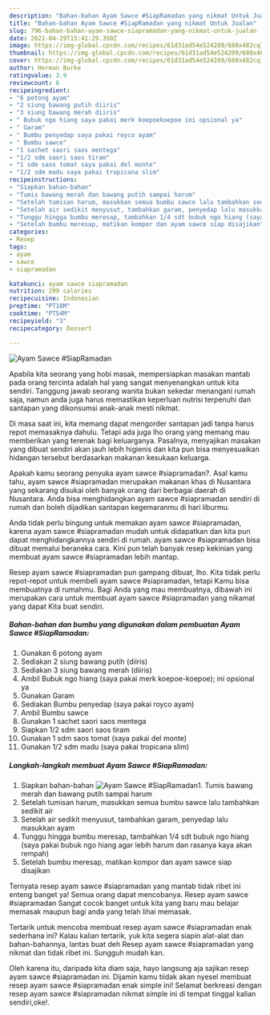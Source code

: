 ```yaml
---
description: "Bahan-bahan Ayam Sawce #SiapRamadan yang nikmat Untuk Jualan"
title: "Bahan-bahan Ayam Sawce #SiapRamadan yang nikmat Untuk Jualan"
slug: 796-bahan-bahan-ayam-sawce-siapramadan-yang-nikmat-untuk-jualan
date: 2021-04-29T15:41:29.350Z
image: https://img-global.cpcdn.com/recipes/61d31ad54e524209/680x482cq70/ayam-sawce-siapramadan-foto-resep-utama.jpg
thumbnail: https://img-global.cpcdn.com/recipes/61d31ad54e524209/680x482cq70/ayam-sawce-siapramadan-foto-resep-utama.jpg
cover: https://img-global.cpcdn.com/recipes/61d31ad54e524209/680x482cq70/ayam-sawce-siapramadan-foto-resep-utama.jpg
author: Herman Burke
ratingvalue: 3.9
reviewcount: 6
recipeingredient:
- "6 potong ayam"
- "2 siung bawang putih diiris"
- "3 siung bawang merah diiris"
- " Bubuk ngo hiang saya pakai merk koepoekoepoe ini opsional ya"
- " Garam"
- " Bumbu penyedap saya pakai royco ayam"
- " Bumbu sawce"
- "1 sachet saori saos mentega"
- "1/2 sdm saori saos tiram"
- "1 sdm saos tomat saya pakai del monte"
- "1/2 sdm madu saya pakai tropicana slim"
recipeinstructions:
- "Siapkan bahan-bahan"
- "Tumis bawang merah dan bawang putih sampai harum"
- "Setelah tumisan harum, masukkan semua bumbu sawce lalu tambahkan sedikit air"
- "Setelah air sedikit menyusut, tambahkan garam, penyedap lalu masukkan ayam"
- "Tunggu hingga bumbu meresap, tambahkan 1/4 sdt bubuk ngo hiang (saya pakai bubuk ngo hiang agar lebih harum dan rasanya kaya akan rempah)"
- "Setelah bumbu meresap, matikan kompor dan ayam sawce siap disajikan"
categories:
- Resep
tags:
- ayam
- sawce
- siapramadan

katakunci: ayam sawce siapramadan 
nutrition: 299 calories
recipecuisine: Indonesian
preptime: "PT18M"
cooktime: "PT54M"
recipeyield: "3"
recipecategory: Dessert

---
```



![Ayam Sawce #SiapRamadan](https://img-global.cpcdn.com/recipes/61d31ad54e524209/680x482cq70/ayam-sawce-siapramadan-foto-resep-utama.jpg)

Apabila kita seorang yang hobi masak, mempersiapkan masakan mantab pada orang tercinta adalah hal yang sangat menyenangkan untuk kita sendiri. Tanggung jawab seorang  wanita bukan sekedar menangani rumah saja, namun anda juga harus memastikan keperluan nutrisi terpenuhi dan santapan yang dikonsumsi anak-anak mesti nikmat.

Di masa  saat ini, kita memang dapat mengorder santapan jadi tanpa harus repot memasaknya dahulu. Tetapi ada juga lho orang yang memang mau memberikan yang terenak bagi keluarganya. Pasalnya, menyajikan masakan yang dibuat sendiri akan jauh lebih higienis dan kita pun bisa menyesuaikan hidangan tersebut berdasarkan makanan kesukaan keluarga. 



Apakah kamu seorang penyuka ayam sawce #siapramadan?. Asal kamu tahu, ayam sawce #siapramadan merupakan makanan khas di Nusantara yang sekarang disukai oleh banyak orang dari berbagai daerah di Nusantara. Anda bisa menghidangkan ayam sawce #siapramadan sendiri di rumah dan boleh dijadikan santapan kegemaranmu di hari liburmu.

Anda tidak perlu bingung untuk memakan ayam sawce #siapramadan, karena ayam sawce #siapramadan mudah untuk didapatkan dan kita pun dapat menghidangkannya sendiri di rumah. ayam sawce #siapramadan bisa dibuat memalui beraneka cara. Kini pun telah banyak resep kekinian yang membuat ayam sawce #siapramadan lebih mantap.

Resep ayam sawce #siapramadan pun gampang dibuat, lho. Kita tidak perlu repot-repot untuk membeli ayam sawce #siapramadan, tetapi Kamu bisa membuatnya di rumahmu. Bagi Anda yang mau membuatnya, dibawah ini merupakan cara untuk membuat ayam sawce #siapramadan yang nikamat yang dapat Kita buat sendiri.

<!--inarticleads1-->

##### Bahan-bahan dan bumbu yang digunakan dalam pembuatan Ayam Sawce #SiapRamadan:

1. Gunakan 6 potong ayam
1. Sediakan 2 siung bawang putih (diiris)
1. Sediakan 3 siung bawang merah (diiris)
1. Ambil  Bubuk ngo hiang (saya pakai merk koepoe-koepoe); ini opsional ya
1. Gunakan  Garam
1. Sediakan  Bumbu penyedap (saya pakai royco ayam)
1. Ambil  Bumbu sawce
1. Gunakan 1 sachet saori saos mentega
1. Siapkan 1/2 sdm saori saos tiram
1. Gunakan 1 sdm saos tomat (saya pakai del monte)
1. Gunakan 1/2 sdm madu (saya pakai tropicana slim)




<!--inarticleads2-->

##### Langkah-langkah membuat Ayam Sawce #SiapRamadan:

1. Siapkan bahan-bahan
<img src="https://img-global.cpcdn.com/steps/3aa33bb3bf058bc4/160x128cq70/ayam-sawce-siapramadan-langkah-memasak-1-foto.jpg" alt="Ayam Sawce #SiapRamadan">1. Tumis bawang merah dan bawang putih sampai harum
1. Setelah tumisan harum, masukkan semua bumbu sawce lalu tambahkan sedikit air
1. Setelah air sedikit menyusut, tambahkan garam, penyedap lalu masukkan ayam
1. Tunggu hingga bumbu meresap, tambahkan 1/4 sdt bubuk ngo hiang (saya pakai bubuk ngo hiang agar lebih harum dan rasanya kaya akan rempah)
1. Setelah bumbu meresap, matikan kompor dan ayam sawce siap disajikan




Ternyata resep ayam sawce #siapramadan yang mantab tidak ribet ini enteng banget ya! Semua orang dapat mencobanya. Resep ayam sawce #siapramadan Sangat cocok banget untuk kita yang baru mau belajar memasak maupun bagi anda yang telah lihai memasak.

Tertarik untuk mencoba membuat resep ayam sawce #siapramadan enak sederhana ini? Kalau kalian tertarik, yuk kita segera siapin alat-alat dan bahan-bahannya, lantas buat deh Resep ayam sawce #siapramadan yang nikmat dan tidak ribet ini. Sungguh mudah kan. 

Oleh karena itu, daripada kita diam saja, hayo langsung aja sajikan resep ayam sawce #siapramadan ini. Dijamin kamu tiidak akan nyesel membuat resep ayam sawce #siapramadan enak simple ini! Selamat berkreasi dengan resep ayam sawce #siapramadan nikmat simple ini di tempat tinggal kalian sendiri,oke!.

